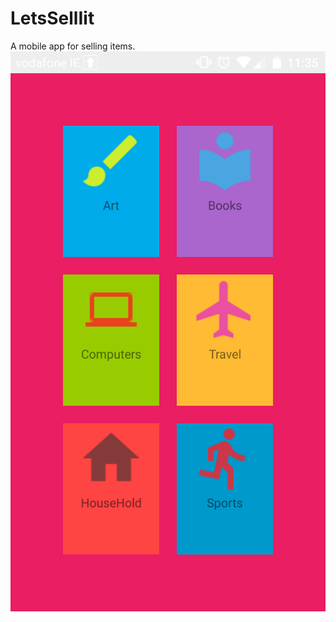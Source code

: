 # LetsSellIit
A mobile app for selling items.
![header Image](https://github.com/TJK2017/LetsSellIt/blob/master/LetsSellIit/18296911_10207325757782342_1013372413_o%20(1).png)
